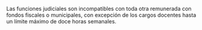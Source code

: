 Las funciones judiciales son incompatibles con toda otra remunerada con fondos fiscales o municipales, con excepción de los cargos docentes hasta un límite máximo de doce horas semanales.
